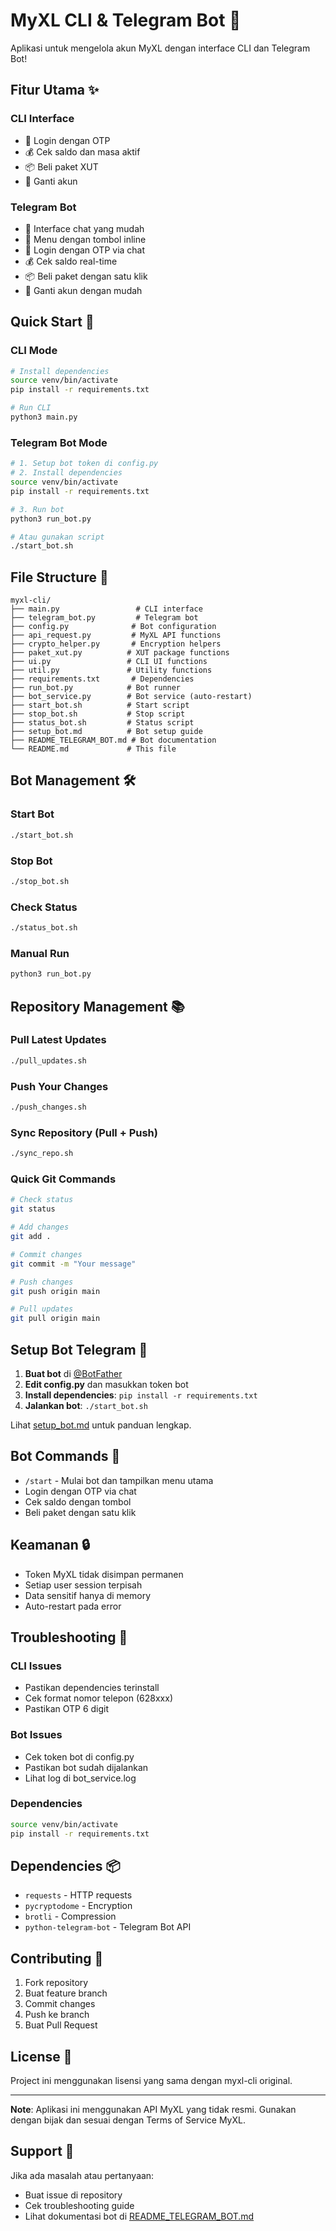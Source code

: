 # MyXL CLI & Telegram Bot 🤖

Aplikasi untuk mengelola akun MyXL dengan interface CLI dan Telegram Bot!

## Fitur Utama ✨

### CLI Interface
- 🔐 Login dengan OTP
- 💰 Cek saldo dan masa aktif
- 📦 Beli paket XUT
- 🔄 Ganti akun

### Telegram Bot
- 🤖 Interface chat yang mudah
- 📱 Menu dengan tombol inline
- 🔐 Login dengan OTP via chat
- 💰 Cek saldo real-time
- 📦 Beli paket dengan satu klik
- 🔄 Ganti akun dengan mudah

## Quick Start 🚀

### CLI Mode
```bash
# Install dependencies
source venv/bin/activate
pip install -r requirements.txt

# Run CLI
python3 main.py
```

### Telegram Bot Mode
```bash
# 1. Setup bot token di config.py
# 2. Install dependencies
source venv/bin/activate
pip install -r requirements.txt

# 3. Run bot
python3 run_bot.py

# Atau gunakan script
./start_bot.sh
```

## File Structure 📁

```
myxl-cli/
├── main.py                 # CLI interface
├── telegram_bot.py         # Telegram bot
├── config.py              # Bot configuration
├── api_request.py         # MyXL API functions
├── crypto_helper.py       # Encryption helpers
├── paket_xut.py          # XUT package functions
├── ui.py                 # CLI UI functions
├── util.py               # Utility functions
├── requirements.txt       # Dependencies
├── run_bot.py            # Bot runner
├── bot_service.py        # Bot service (auto-restart)
├── start_bot.sh          # Start script
├── stop_bot.sh           # Stop script
├── status_bot.sh         # Status script
├── setup_bot.md          # Bot setup guide
├── README_TELEGRAM_BOT.md # Bot documentation
└── README.md             # This file
```

## Bot Management 🛠️

### Start Bot
```bash
./start_bot.sh
```

### Stop Bot
```bash
./stop_bot.sh
```

### Check Status
```bash
./status_bot.sh
```

### Manual Run
```bash
python3 run_bot.py
```

## Repository Management 📚

### Pull Latest Updates
```bash
./pull_updates.sh
```

### Push Your Changes
```bash
./push_changes.sh
```

### Sync Repository (Pull + Push)
```bash
./sync_repo.sh
```

### Quick Git Commands
```bash
# Check status
git status

# Add changes
git add .

# Commit changes
git commit -m "Your message"

# Push changes
git push origin main

# Pull updates
git pull origin main
```

## Setup Bot Telegram 📱

1. **Buat bot** di [@BotFather](https://t.me/BotFather)
2. **Edit config.py** dan masukkan token bot
3. **Install dependencies**: `pip install -r requirements.txt`
4. **Jalankan bot**: `./start_bot.sh`

Lihat [setup_bot.md](setup_bot.md) untuk panduan lengkap.

## Bot Commands 🤖

- `/start` - Mulai bot dan tampilkan menu utama
- Login dengan OTP via chat
- Cek saldo dengan tombol
- Beli paket dengan satu klik

## Keamanan 🔒

- Token MyXL tidak disimpan permanen
- Setiap user session terpisah
- Data sensitif hanya di memory
- Auto-restart pada error

## Troubleshooting 🔧

### CLI Issues
- Pastikan dependencies terinstall
- Cek format nomor telepon (628xxx)
- Pastikan OTP 6 digit

### Bot Issues
- Cek token bot di config.py
- Pastikan bot sudah dijalankan
- Lihat log di bot_service.log

### Dependencies
```bash
source venv/bin/activate
pip install -r requirements.txt
```

## Dependencies 📦

- `requests` - HTTP requests
- `pycryptodome` - Encryption
- `brotli` - Compression
- `python-telegram-bot` - Telegram Bot API

## Contributing 🤝

1. Fork repository
2. Buat feature branch
3. Commit changes
4. Push ke branch
5. Buat Pull Request

## License 📄

Project ini menggunakan lisensi yang sama dengan myxl-cli original.

---

**Note**: Aplikasi ini menggunakan API MyXL yang tidak resmi. Gunakan dengan bijak dan sesuai dengan Terms of Service MyXL.

## Support 💬

Jika ada masalah atau pertanyaan:
- Buat issue di repository
- Cek troubleshooting guide
- Lihat dokumentasi bot di [README_TELEGRAM_BOT.md](README_TELEGRAM_BOT.md)
